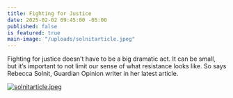 ```yaml
---
title: Fighting for Justice
date: 2025-02-02 09:45:00 -05:00
published: false
is featured: true
main-image: "/uploads/solnitarticle.jpeg"
---
```


Fighting for justice doesn’t have to be a big dramatic act. It can be small, but it’s important to not limit our sense of what resistance looks like.  So says Rebecca Solnit, Guardian Opinion writer in her latest article.

[![solnitarticle.jpeg](/uploads/solnitarticle.jpeg)](https://www.theguardian.com/commentisfree/2025/feb/02/resistance-trump-administration?utm_term=679f6c60e8739bb7066e51dd8f1683dd&utm_campaign=GuardianTodayUS&utm_source=esp&utm_medium=Email&CMP=GTUS_email)